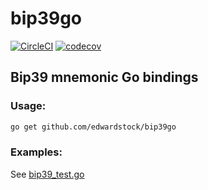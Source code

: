 # bip39go

[![CircleCI](https://circleci.com/gh/edwardstock/bip39go/tree/master.svg?style=svg)](https://circleci.com/gh/edwardstock/bip39go/tree/master)
[![codecov](https://codecov.io/gh/edwardstock/bip39go/branch/master/graph/badge.svg)](https://codecov.io/gh/edwardstock/bip39go)

## Bip39 mnemonic Go bindings

### Usage:

```bash
go get github.com/edwardstock/bip39go
```

### Examples:
See [bip39_test.go](bip39_test.go)


